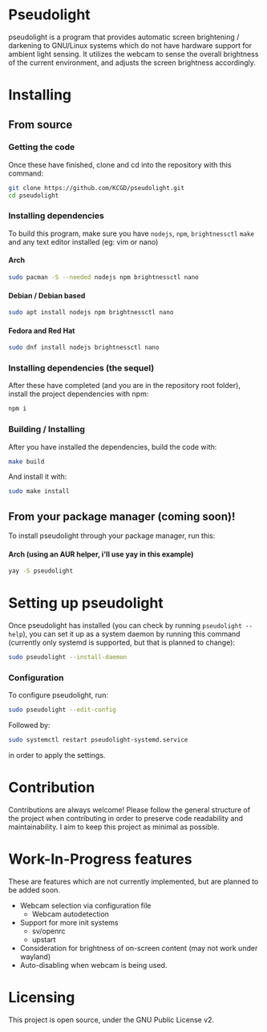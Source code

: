 # Pseudolight

pseudolight is a program that provides automatic screen brightening / darkening to GNU/Linux systems which do not have hardware support for ambient light sensing. It utilizes the webcam to sense the overall brightness of the current environment, and adjusts the screen brightness accordingly. 

# Installing
## From source
### Getting the code
Once these have finished, clone and cd into the repository with this command:
```bash
git clone https://github.com/KCGD/pseudolight.git
cd pseudolight
```
### Installing dependencies

To build this program, make sure you have `nodejs`,  `npm`, `brightnessctl` `make` and any text editor installed (eg: vim or nano)

#### Arch
```bash
sudo pacman -S --needed nodejs npm brightnessctl nano
```
#### Debian / Debian based
```bash
sudo apt install nodejs npm brightnessctl nano
```

#### Fedora and Red Hat 
```bash
sudo dnf install nodejs brightnessctl nano
```
### Installing dependencies (the sequel)
After these have completed (and you are in the repository root folder), install the project dependencies with npm:
```bash
npm i
```

### Building / Installing
After you have installed the dependencies, build the code with:
```bash
make build
```
And install it with:
```bash
sudo make install
```

## From your package manager (coming soon)!
To install pseudolight through your package manager, run this:

#### Arch (using an AUR helper, i'll use yay in this example)
```bash
yay -S pseudolight
```


# Setting up pseudolight
Once pseudolight has installed (you can check by running `pseudolight --help`), you can set it up as a system daemon by running this command (currently only systemd is supported, but that is planned to change):

```bash
sudo pseudolight --install-daemon
```
### Configuration
To configure pseudolight, run:
```bash
sudo pseudolight --edit-config
```
Followed by:
```bash
sudo systemctl restart pseudolight-systemd.service
```
in order to apply the settings.

# Contribution
Contributions are always welcome! Please follow the general structure of the project when contributing in order to preserve code readability and maintainability. I aim to keep this project as minimal as possible.

# Work-In-Progress features
These are features which are not currently implemented, but are planned to be added soon.
* Webcam selection via configuration file
  * Webcam autodetection
* Support for more init systems
  * sv/openrc
  * upstart
* Consideration for brightness of on-screen content (may not work under wayland)
* Auto-disabling when webcam is being used.

# Licensing
This project is open source, under the GNU Public License v2.